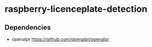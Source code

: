 # raspberry-licenceplate-detection

## Dependencies
- openalpr https://github.com/openalpr/openalpr
